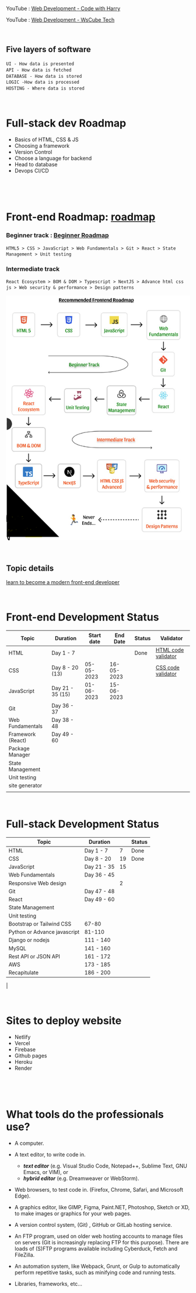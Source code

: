 YouTube : [Web Development - Code with Harry](https://www.youtube.com/watch?v=6mbwJ2xhgzM&list=PLu0W_9lII9agiCUZYRsvtGTXdxkzPyItg) <br>

YouTube : [Web Development - WsCube Tech](https://www.youtube.com/watch?v=HVjjoMvutj4)

&nbsp;

## Five layers of software

```md
UI - How data is presented
API - How data is fetched
DATABASE - How data is stored
LOGIC -How data is processed
HOSTING - Where data is stored
```

&nbsp;

# Full-stack dev Roadmap

- Basics of HTML, CSS & JS
- Choosing a framework
- Version Control
- Choose a language for backend
- Head to database
- Devops CI/CD

&nbsp;

&nbsp;

# Front-end Roadmap: [roadmap](https://roadmap.sh/frontend)

### Beginner track : [Beginner Roadmap](https://roadmap.sh/frontend?r=frontend-beginner)

    HTML5 > CSS > JavaScript > Web Fundamentals > Git > React > State Management > Unit testing

### Intermediate track

    React Ecosystem > BOM & DOM > Typescript > NextJS > Advance html css js > Web security & performance > Design patterns

<img src="./assests/roadmap.PNG">

&nbsp;

## Topic details

[learn to become a modern front-end developer](https://www.linkedin.com/posts/himanshumalviya1512_frontend-developer-activity-7031102330196344832-jfVh?utm_source=share&utm_medium=member_desktop)

&nbsp;

# Front-end Development Status

| Topic             | Duration         | Start date | End Date   | Status | Validator                                                  |
| ----------------- | ---------------- | ---------- | ---------- | ------ | ---------------------------------------------------------- |
| HTML              | Day 1 - 7        |            |            | Done   | [HTML code validator](https://validator.w3.org/)           |
| CSS               | Day 8 - 20 (13)  | 05-05-2023 | 16-05-2023 |        | [CSS code validator](https://jigsaw.w3.org/css-validator/) |
| JavaScript        | Day 21 - 35 (15) | 01-06-2023 | 15-06-2023 |        |
| Git               | Day 36 - 37      |            |            |        |
| Web Fundamentals  | Day 38 - 48      |            |            |        |
| Framework (React) | Day 49 - 60      |            |            |        |
| Package Manager   |                  |            |            |        |
| State Management  |                  |            |            |        |
| Unit testing      |                  |            |            |        |
| site generator    |                  |            |            |        |
|                   |                  |            |            |        |

&nbsp;

# Full-stack Development Status

| Topic                        | Duration    |     | Status |
| ---------------------------- | ----------- | --- | ------ |
| HTML                         | Day 1 - 7   | 7   | Done   |
| CSS                          | Day 8 - 20  | 19  | Done   |
| JavaScript                   | Day 21 - 35 | 15  |        |
| Web Fundamentals             | Day 36 - 45 |     |        |
| Responsive Web design        |             | 2   |
| Git                          | Day 47 - 48 |     |        |
| React                        | Day 49 - 60 |     |        |
| State Management             |             |     |        |
| Unit testing                 |             |     |        |
| Bootstrap or Tailwind CSS    | 67-80       |     |        |
| Python or Advance javascript | 81-110      |     |
| Django or nodejs             | 111 - 140   |     |        |
| MySQL                        | 141 - 160   |     |        |
| Rest API or JSON API         | 161 - 172   |     |        |
| AWS                          | 173 - 185   |     |        |
| Recapitulate                 | 186 - 200   |     |        |

|
&nbsp;

&nbsp;

# Sites to deploy website

- Netlify
- Vercel
- Firebase
- Github pages
- Heroku
- Render

&nbsp;

&nbsp;

# What tools do the professionals use?

- A computer.

- A text editor, to write code in.

  - **_text editor_** (e.g. Visual Studio Code, Notepad++, Sublime Text, GNU Emacs, or VIM), or
  - **_hybrid editor_** (e.g. Dreamweaver or WebStorm).

- Web browsers, to test code in. (Firefox, Chrome, Safari, and Microsoft Edge).

- A graphics editor, like GIMP, Figma, Paint.NET, Photoshop, Sketch or XD, to make images or graphics for your web pages.

- A version control system, (Git) , GitHub or GitLab hosting service.

- An FTP program, used on older web hosting accounts to manage files on servers (Git is increasingly replacing FTP for this purpose). There are loads of (S)FTP programs available including Cyberduck, Fetch and FileZilla.

- An automation system, like Webpack, Grunt, or Gulp to automatically perform repetitive tasks, such as minifying code and running tests.

- Libraries, frameworks, etc...
